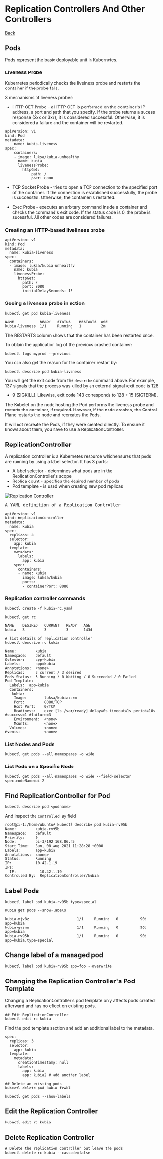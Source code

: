 # Replication Controllers And Other Controllers
[Back](./ReadMe.md)

## Pods
Pods represent the  basic deployable unit in Kubernetes.

### Liveness Probe
Kubernetes periodically checks the liveiness probe and restarts the container if the probe fails.

3 mechanisms of liveness probes:
* HTTP GET Probe - a HTTP GET is performed on the container's IP address, a port and path that you specify.
If the probe returns a sucess response (2xx or 3xx), it is considered successful.
Otherwise, it is considered a failure and the container will be restarted.

```
apiVersion: v1
kind: Pod
metadata:
    name: kubia-liveness
spec:
    containers:
    - image: luksa/kubia-unhealthy
      name: kubia
      livenessProbe:
        httpGet:
            path: /
            port: 8080
```

* TCP Socket Probe - tries to open a TCP connection to the specified port of the container. If the connection is established successfully, the probe is successful. Otherwise, the container is restarted.

* Exec Probe - executes an arbitary command inside a container and checks the command's exit code. If the status code is 0, the probe is sucessful. All other codes are considered failures.

### Creating an HTTP-based liveliness probe

```
apiVersion: v1
kind: Pod
metadata: 
  name: kubia-liveness
spec:
  containers:
  - image: luksa/kubia-unhealthy
    name: kubia
    livenessProbe:
      httpGet:
        path: /
        port: 8080
        initialDelaySeconds: 15
```

### Seeing a liveness probe in action
```
kubectl get pod kubia-liveness
```

```
NAME            READY   STATUS    RESTARTS  AGE
kubia-liveness  1/1     Running   1         2m
```

The RESTARTS column shows that the container has been restarted once.

To obtain the application log of the previous crashed container:

```
kubectl logs myprod --previous
```

You can also get the reason for the container restart by:

```
kubectl describe pod kubia-liveness
```

You will get the exit code from the `describe` command above. For example, 137 signals that the process was killed by an external signal (exit code is 128 
+ 9 (SIGKILL). Likewise, exit code 143 corresponds to 128 + 15 (SIGTERM).

The Kubelet on the node hosting the Pod performs the liveness probe and restarts the container, if required. However, if the node crashes, the Control Plane restarts the node and recreates the Pods. 

It will not recreate the Pods, if they were created directly. To ensure it knows about them, you have to use a ReplicationController.

## ReplicationController
A replication controller is a Kubernetes resource whichensures that pods are running by using a label selector.
It has 3 parts:
* A label selector - determines what pods are in the ReplicationController's scope
* Replica count - specifies the desired number of pods
* Pod template - is used when creating new pod replicas

![Replication Controller](/images/Services-ReplicationController.jpg)


<pre>A YAML definition of a Replication Controller</pre>
```
apiVersion: v1
kind: ReplicationController
metadata:
  name: kubia
spec:
  replicas: 3
  selector: 
    app: kubia
  template:
    metadata:
      labels:
        app: kubia
    spec:
      containers:
      - name: kubia
        image: luksa/kubia
        ports:
        - containerPort: 8080 

```

### Replication controller commands

`kubectl create -f kubia-rc.yaml`

`kubectl get rc`

```
NAME    DESIRED   CURRENT   READY   AGE
kubia   3         3         3       143d
```

```
# list details of replication controller
kubectl describe rc kubia
```

```
Name:         kubia
Namespace:    default
Selector:     app=kubia
Labels:       app=kubia
Annotations:  <none>
Replicas:     3 current / 3 desired
Pods Status:  3 Running / 0 Waiting / 0 Succeeded / 0 Failed
Pod Template:
  Labels:  app=kubia
  Containers:
   kubia:
    Image:        luksa/kubia:arm
    Port:         8080/TCP
    Host Port:    0/TCP
    Readiness:    exec [ls /var/ready] delay=0s timeout=1s period=10s #success=1 #failure=3
    Environment:  <none>
    Mounts:       <none>
  Volumes:        <none>
Events:           <none>
```


### List Nodes and Pods

```
kubectl get pods --all-namespaces -o wide
```

### List Pods on a Specific Node
```
kubectl get pods --all-namespaces -o wide --field-selector spec.nodeName=pi-2
```

## Find ReplicationController for Pod

```
kubectl describe pod <podname>
```

And inspect the `Controlled By` field

```
root@pi-1:/home/ubuntu# kubectl describe pod kubia-rv95b
Name:         kubia-rv95b
Namespace:    default
Priority:     0
Node:         pi-3/192.168.86.45
Start Time:   Sun, 08 Aug 2021 11:28:28 +0000
Labels:       app=kubia
Annotations:  <none>
Status:       Running
IP:           10.42.1.19
IPs:
  IP:           10.42.1.19
Controlled By:  ReplicationController/kubia
```

## Label Pods

```
kubectl label pod kubia-rv95b type=special
```

```
kubia get pods --show-labels
```

```
kubia-mjv8z                      1/1     Running   0          90d    app=kubia
kubia-gvsnw                      1/1     Running   0          90d    app=kubia
kubia-rv95b                      1/1     Running   0          90d    app=kubia,type=special
```

## Change label of a managed pod
```
kubectl label pod kubia-rv95b app=foo --overwrite
```

## Changing the Replication Controller's Pod Template

Changing a ReplicationController's pod template only affects pods created afterward and has no effect on existing pods.

```
## Edit ReplicationController
kubectl edit rc kubia
```

Find the pod template section and add an additional label to the metadata. 
```
spec:
  replicas: 3
  selector:
    app: kubia
  template:
    metadata:
      creationTimestamp: null
      labels:
        app: kubia
        app: kubia2 # add another label
```

```
## Delete an existing pods
kubectl delete pod kubia-frwkl
```

```
kubectl get pods --show-labels
```

## Edit the Replication Controller
```
kubectl edit rc kubia
```

## Delete Replication Controller  
```
# Delete the replication controller but leave the pods
kubectl delete rc kubia --cascade=false
```